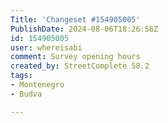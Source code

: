 ```yaml
---
Title: 'Changeset #154905005'
PublishDate: 2024-08-06T18:26:56Z
id: 154905005
user: whereisabi
comment: Survey opening hours
created_by: StreetComplete 58.2
tags:
- Montenegro
- Budva

---
```

